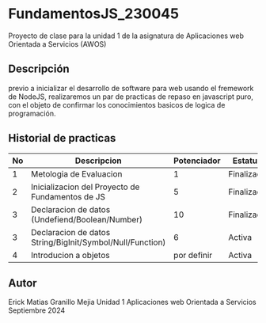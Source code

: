 # FundamentosJS_230045
Proyecto de clase para la unidad 1 de la asignatura de Aplicaciones web Orientada a Servicios (AWOS)

## Descripción

previo a inicializar el desarrollo de software para web usando el fremework de NodeJS, realizaremos un  par de practicas de repaso en javascript puro, con el objeto de confirmar los conocimientos basicos de logica de programación.

## Historial de practicas

|No|Descripcion|Potenciador|Estatus|
|--|--|--|--|
|1|Metologia de Evaluacion|1|Finalizada|
|2|Inicializacion del Proyecto de Fundamentos de JS|5|Finalizada|
|3|Declaracion de datos (Undefiend/Boolean/Number)|10|Finalizada|
|3|Declaracion de datos String/BigInit/Symbol/Null/Function)|6|Activa|
|4|Introducion a objetos|por definir|Activa|



## Autor 
Erick Matias Granillo Mejia 
Unidad 1
Aplicaciones web Orientada a Servicios
Septiembre 2024
